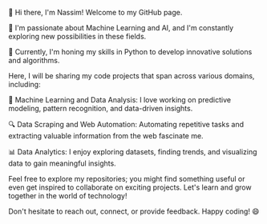 👋 Hi there, I'm Nassim! Welcome to my GitHub page.

👀 I'm passionate about Machine Learning and AI, and I'm constantly exploring new possibilities in these fields.

🌱 Currently, I'm honing my skills in Python to develop innovative solutions and algorithms.

Here, I will be sharing my code projects that span across various domains, including:

🤖 Machine Learning and Data Analysis: I love working on predictive modeling, pattern recognition, and data-driven insights.

🔍 Data Scraping and Web Automation: Automating repetitive tasks and extracting valuable information from the web fascinate me.

📊 Data Analytics: I enjoy exploring datasets, finding trends, and visualizing data to gain meaningful insights.

Feel free to explore my repositories; you might find something useful or even get inspired to collaborate on exciting projects. Let's learn and grow together in the world of technology!

Don't hesitate to reach out, connect, or provide feedback. Happy coding! 😄

<!---
Nassim-L/Nassim-L is a ✨ special ✨ repository because its `README.md` (this file) appears on your GitHub profile.
You can click the Preview link to take a look at your changes.
--->
